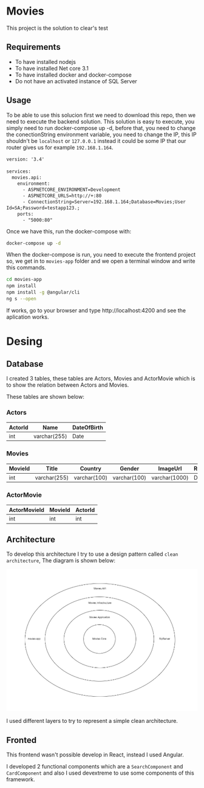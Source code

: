 # Movies
This project is the solution to clear's test

## Requirements
- To have installed nodejs
- To have installed Net core 3.1
- To have installed docker and docker-compose
- Do not have an activated instance of SQL Server

## Usage
To be able to use this solucion first we need to download this repo, then we need to execute the backend solution.
This solution is easy to execute, you simply need to run docker-compose up -d, before that, you need to change the conectionString environment variable, you need to change the IP, this IP shouldn't be `localhost` or `127.0.0.1` instead it could be some IP that our router gives us for example `192.168.1.164`.

```YML
version: '3.4'

services:
  movies.api:
    environment:
      - ASPNETCORE_ENVIRONMENT=Development
      - ASPNETCORE_URLS=http://+:80
      - ConnectionString=Server=192.168.1.164;Database=Movies;User Id=SA;Password=testapp123.;
    ports:
      - "5000:80"
```

Once we have this, run the docker-compose with:

```Bash
docker-compose up -d
```

When the docker-compose is run, you need to execute the frontend project so, we get in to `movies-app` folder and we open a terminal window and write this commands.

```Bash
cd movies-app
npm install
npm install -g @angular/cli
ng s --open
```
If works, go to your browser and type http://localhost:4200 and see the aplication works.


# Desing

## Database

I created 3 tables, these tables are Actors, Movies and ActorMovie which is to show the relation between Actors and Movies.

These tables are shown below:

### Actors
|ActorId|Name|DateOfBirth|
|----|-----|-------|
|int|varchar(255)|Date|

### Movies
|MovieId|Title|Country|Gender|ImageUrl|ReleaseDate|
|----|-----|-------|----|-----|-------|
|int|varchar(255)|varchar(100)|varchar(100)|varchar(1000)|Date

### ActorMovie
|ActorMovieId|MovieId|ActorId|
|----|-----|-------|
|int|int|int|

## Architecture

To develop this architecture I try to use a design pattern called `clean architecture`, The diagram is shown below:

![](assets/diagram_clean_arquitecture.jpg)

I used different layers to try to represent a simple clean architecture.


## Fronted

This frontend wasn't possible develop in React, instead I used Angular.

I developed 2 functional components which are a `SearchComponent` and `CardComponent` and also I used devextreme to use some components of this framework.